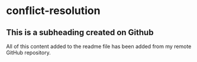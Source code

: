 # conflict-resolution

## This is a subheading created on Github
All of this content added to the readme file has been added from my remote GitHub repository.
